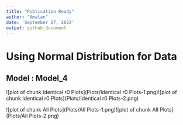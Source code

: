 ```yaml
---
title: "Publication Ready"
author: "Amalan"
date: 'September 27, 2022'
output: github_document
---
```




# Using Normal Distribution for Data

## Model : Model_4 






![plot of chunk Identical r0 Plots](Plots/Identical r0 Plots-1.png)![plot of chunk Identical r0 Plots](Plots/Identical r0 Plots-2.png)



![plot of chunk All Plots](Plots/All Plots-1.png)![plot of chunk All Plots](Plots/All Plots-2.png)
